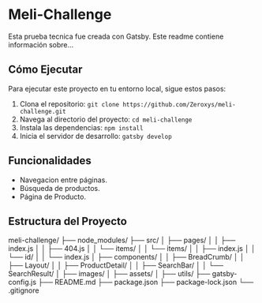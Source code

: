 # Meli-Challenge

Esta prueba tecnica fue creada con Gatsby. Este readme contiene información sobre...

## Cómo Ejecutar

Para ejecutar este proyecto en tu entorno local, sigue estos pasos:

1. Clona el repositorio: `git clone https://github.com/Zeroxys/meli-challenge.git`
2. Navega al directorio del proyecto: `cd meli-challenge`
3. Instala las dependencias: `npm install`
4. Inicia el servidor de desarrollo: `gatsby develop`

## Funcionalidades

- Navegacion entre páginas.
- Búsqueda de productos.
- Página de Producto.

## Estructura del Proyecto

meli-challenge/
├── node_modules/
├── src/
│   ├── pages/
│   │   ├── index.js
│   │   ├── 404.js
│   │   └── items/
│   │       └── items/
│   │           ├── index.js
│   │           └── id/
│   │               └── index.js
│   ├── components/
│   │   ├── BreadCrumb/
│   │   ├── Layout/
│   │   ├── ProductDetail/
│   │   ├── SearchBar/
│   │   └── SearchResult/
│   ├── images/
│   ├── assets/
│   ├── utils/
├── gatsby-config.js
├── README.md
├── package.json
├── package-lock.json
└── .gitignore




